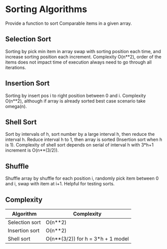 # Sorting Algorithms

Provide a function to sort Comparable items in a given array. 

## Selection Sort
Sorting by pick min item in array swap with sorting position each time, and increase sorting position each increment.
Complexity O(n**2), order of the items does not impact time of execution always need to go through all iterations.

## Insertion Sort
Sorting by insert pos i to right position between 0 and i. Complexity O(n**2), 
although if array is already sorted best case scenario take omega(n).

## Shell Sort
Sort by intervals of h, sort number by a large interval h, then reduce the interval h.
Reduce interval h to 1, then array is sorted (Insertion sort when h is 1).
Complexity of shell sort depends on serial of interval h with 3*h+1 increment is O(n**(3/2)).

## Shuffle
Shuffle array by shuffle for each position i, randomly pick item between 0 and i, swap with item at i+1.
Helpful for testing sorts.

## Complexity

| Algorithm         | Complexity |
|------------------ | -----------|
| Selection sort    |  O(n**2)   |
| Insertion sort    |  O(n**2)   |
| Shell sort        |  O(n**(3/2)) for h = 3*h + 1 model | 
